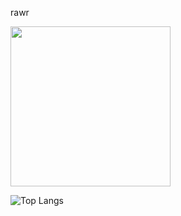 rawr

<img src="https://github.com/destinee-horvath/destinee-horvath/blob/main/chipi-chipi-chapa-chapa.gif" width = "256">

![Top Langs](https://github-readme-stats.vercel.app/api/top-langs/?username=destinee-horvath&layout=compact)
